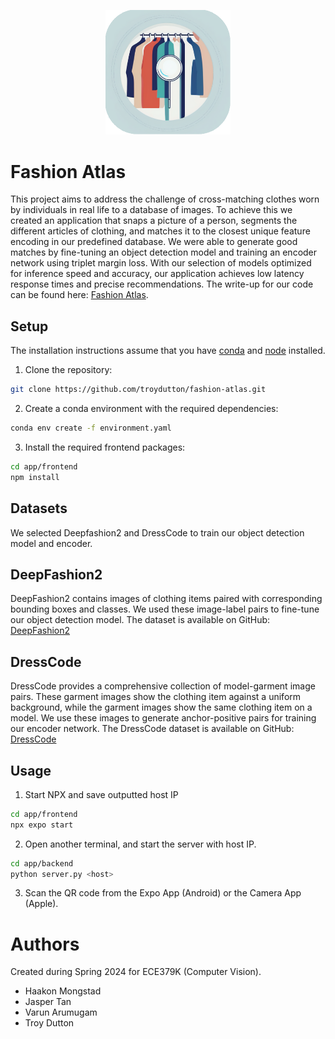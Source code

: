 <p align="center">
    <img src="img/icon.png" alt="Image Description" width="200" /> 
</p>

# Fashion Atlas

This project aims to address the challenge of cross-matching clothes worn by individuals in real life to a database of images. To achieve this we created an application that snaps a picture of a person, segments the different articles of clothing, and matches it to the closest unique feature encoding in our predefined database. We were able to generate good matches by fine-tuning an object detection model and training an encoder network using triplet margin loss. With our selection of models optimized for inference speed and accuracy, our application achieves low latency response times and precise recommendations. The write-up for our code can be found here: [Fashion Atlas](https://drive.google.com/file/d/18KIJtBHPAO6X9lUBsgYLL8pWhv92UXd6/view?usp=drive_link).

## Setup

The installation instructions assume that you have [conda](https://conda.io/projects/conda/en/latest/user-guide/install/index.html) and [node](https://nodejs.org/en/download) installed.

1. Clone the repository: 
```bash
git clone https://github.com/troydutton/fashion-atlas.git
```

2. Create a conda environment with the required dependencies:
```bash
conda env create -f environment.yaml
```

3. Install the required frontend packages:
```bash
cd app/frontend
npm install
```

## Datasets

We selected Deepfashion2 and DressCode to train our object detection model and encoder.

## DeepFashion2

DeepFashion2 contains images of clothing items paired with corresponding bounding boxes and classes. We used these image-label pairs to fine-tune our object detection model. The dataset is available on GitHub: [DeepFashion2](https://github.com/switchablenorms/DeepFashion2)

## DressCode

DressCode provides a comprehensive collection of model-garment image pairs. These garment images show the clothing item against a uniform background, while the garment images show the same clothing item on a model. We use these images to generate anchor-positive pairs for training our encoder network. The DressCode dataset is available on GitHub: [DressCode](https://github.com/aimagelab/dress-code)

## Usage

1. Start NPX and save outputted host IP
```bash
cd app/frontend
npx expo start
```

2. Open another terminal, and start the server with host IP.
```bash
cd app/backend
python server.py <host>
``` 

3. Scan the QR code from the Expo App (Android) or the Camera App (Apple).

# Authors

Created during Spring 2024 for ECE379K (Computer Vision).
- Haakon Mongstad
- Jasper Tan
- Varun Arumugam
- Troy Dutton